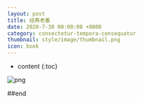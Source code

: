 ```yaml
---
layout: post
title: 经典老番
date: 2020-7-30 00:00:00 +0800
category: consectetur-tempora-consequatur
thumbnail: style/image/thumbnail.png
icon: book
---
```


* content
{:toc}

![png](\myPage\style\image\经典老番_长图0.png)

##end














